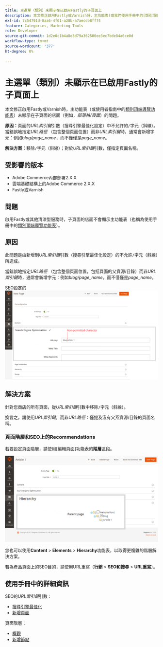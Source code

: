 ```yaml
---
title: 主選單（類別）未顯示在已啟用Fastly的子頁面上
description: 本文修正啟用Fastly或Varnish時，主功能表(或我們使用手冊中的[類別頂端導覽功能表](https://experienceleague.adobe.com/docs/commerce-admin/catalog/catalog/navigation/navigation-top.html?lang=zh-Hant))未顯示在子頁面的店面（例如，*blog/page*）的問題。
exl-id: 7c54791d-8aa6-4f01-a28b-a7aecdb8ff74
feature: Categories, Marketing Tools
role: Developer
source-git-commit: 1d2e0c1b4a8e3d79a362500ee3ec7bde84a6ce0d
workflow-type: tm+mt
source-wordcount: '377'
ht-degree: 0%

---
```


# 主選單（類別）未顯示在已啟用Fastly的子頁面上

本文修正啟用Fastly或Varnish時，主功能表（或使用者指南中的[類別頂端導覽功能表](/docs/commerce-admin/catalog/catalog/navigation/navigation-top.html)）未顯示在子頁面的店面（例如，*部落格/頁面*）的問題。

**原因：**&#x200B;頁面的&#x200B;*URL索引鍵*&#x200B;引數（搜尋引擎最佳化設定）中不允許的`/`字元（斜線）。 當錯誤地指定&#x200B;*URL路徑* （包含整個頁面位置）而非&#x200B;*URL索引鍵*&#x200B;時，通常會新增字元：例如&#x200B;*blog/page\_name*，而不僅僅是&#x200B;*page\_name*。

**解決方案：**&#x200B;移除`/`字元（斜線）；對於&#x200B;*URL索引鍵*&#x200B;引數，僅指定頁面名稱。

## 受影響的版本

* Adobe Commerce內部部署2.X.X
* 雲端基礎結構上的Adobe Commerce 2.X.X
* Fastly或Varnish

## 問題

啟用Fastly或其他清漆型服務時，子頁面的店面不會顯示主功能表（也稱為使用手冊中的[類別頂端導覽功能表](/docs/commerce-admin/catalog/catalog/navigation/navigation-top.html)）。

## 原因

此問題是由新增到&#x200B;*URL索引鍵*&#x200B;引數（搜尋引擎最佳化設定）的不允許`/`字元（斜線）所造成。

當錯誤地指定&#x200B;*URL路徑* （包含整個頁面位置，包括頁面的父資源/目錄）而非&#x200B;*URL索引鍵*&#x200B;時，通常會新增字元：例如&#x200B;*blog/page\_name*，而不僅僅是&#x200B;*page\_name*。

SEO設定的![URL金鑰引數](assets/seo_url_key.png)

## 解決方案

針對您商店的所有頁面，從&#x200B;*URL索引鍵*&#x200B;引數中移除`/`字元（斜線）。

換言之，請使用&#x200B;*URL索引鍵*，而非&#x200B;*URL路徑*：僅提及沒有父系資源/目錄的頁面名稱。

### 頁面階層和SEO上的Recommendations

若要設定頁面階層，請使用[編輯頁面]功能表的&#x200B;**階層**&#x200B;區段。

![階層設定](assets/hierarchy_hr.png)

您也可以使用&#x200B;**Content** > **Elements** > **Hierarchy**&#x200B;功能表，以取得更複雜的階層解決方案。

若為產品頁面上的SEO目的，請使用URL重寫（**行銷** > **SEO和搜尋** > **URL重寫**）。

## 使用手冊中的詳細資訊

SEO的&#x200B;*URL索引鍵*&#x200B;引數：

* [搜尋引擎最佳化](/docs/commerce-admin/catalog/categories/create/categories-search-engine-optimization.html)
* [新增頁面](/docs/commerce-admin/content-design/elements/pages/page-add.html)

頁面階層：

* [概觀](/docs/commerce-admin/content-design/elements/pages/page-hierarchy.html)
* [新增節點](/docs/commerce-admin/content-design/elements/pages/page-hierarchy.html#add-a-hierarchy-node)
